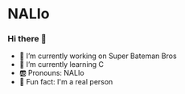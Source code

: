 # NALIo     

### Hi there 👋

- 👾 I’m currently working on Super Bateman Bros
- 🌱 I’m currently learning C
- 🆎 Pronouns: NALIo
- 🥚 Fun fact: I'm a real person
